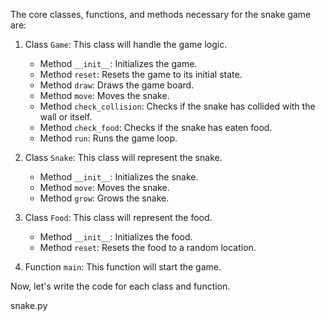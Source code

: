 The core classes, functions, and methods necessary for the snake game are:

1. Class `Game`: This class will handle the game logic.
    - Method `__init__`: Initializes the game.
    - Method `reset`: Resets the game to its initial state.
    - Method `draw`: Draws the game board.
    - Method `move`: Moves the snake.
    - Method `check_collision`: Checks if the snake has collided with the wall or itself.
    - Method `check_food`: Checks if the snake has eaten food.
    - Method `run`: Runs the game loop.

2. Class `Snake`: This class will represent the snake.
    - Method `__init__`: Initializes the snake.
    - Method `move`: Moves the snake.
    - Method `grow`: Grows the snake.

3. Class `Food`: This class will represent the food.
    - Method `__init__`: Initializes the food.
    - Method `reset`: Resets the food to a random location.

4. Function `main`: This function will start the game.

Now, let's write the code for each class and function.

snake.py
